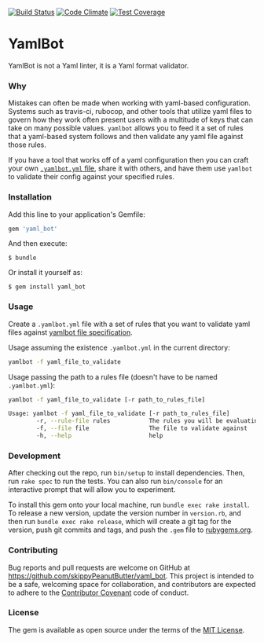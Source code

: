 [![Build Status](https://travis-ci.org/skippyPeanutButter/yaml_bot.svg?branch=master)](https://travis-ci.org/skippyPeanutButter/yaml_bot)
[![Code Climate](https://codeclimate.com/github/skippyPeanutButter/yaml_bot/badges/gpa.svg)](https://codeclimate.com/github/skippyPeanutButter/yaml_bot)
[![Test Coverage](https://codeclimate.com/github/skippyPeanutButter/yaml_bot/badges/coverage.svg)](https://codeclimate.com/github/skippyPeanutButter/yaml_bot/coverage)

# YamlBot

YamlBot is not a Yaml linter, it is a Yaml format validator.


### Why

Mistakes can often be made when working with yaml-based configuration. Systems
such as travis-ci, rubocop, and other tools that utilize yaml files to govern
how they work often present users with a multitude of keys that can take on
many possible values. `yamlbot` allows you to feed it a set of rules that a
yaml-based system follows and then validate any yaml file against those rules.

If you have a tool that works off of a yaml configuration then you can craft
your own [`.yamlbot.yml` file][yamlbot-spec], share it with others, and have
them use `yamlbot` to validate their config against your specified rules.

### Installation

Add this line to your application's Gemfile:

```ruby
gem 'yaml_bot'
```

And then execute:

    $ bundle

Or install it yourself as:

    $ gem install yaml_bot

### Usage

Create a `.yamlbot.yml` file with a set of rules that you want to validate yaml
files against [yamlbot file specification][yamlbot-spec].

Usage assuming the existence `.yamlbot.yml` in the current directory:

```bash
yamlbot -f yaml_file_to_validate
```

Usage passing the path to a rules file
(doesn't have to be named `.yamlbot.yml`):

```bash
yamlbot -f yaml_file_to_validate [-r path_to_rules_file]
```

```bash
Usage: yamlbot -f yaml_file_to_validate [-r path_to_rules_file]
        -r, --rule-file rules           The rules you will be evaluating your yaml against
        -f, --file file                 The file to validate against
        -h, --help                      help
```

### Development

After checking out the repo, run `bin/setup` to install dependencies. Then, run
`rake spec` to run the tests. You can also run `bin/console` for an interactive
prompt that will allow you to experiment.

To install this gem onto your local machine, run `bundle exec rake install`. To
release a new version, update the version number in `version.rb`, and then run
`bundle exec rake release`, which will create a git tag for the version, push
git commits and tags, and push the `.gem` file to
[rubygems.org](https://rubygems.org).

### Contributing

Bug reports and pull requests are welcome on GitHub at
https://github.com/skippyPeanutButter/yaml_bot. This project is intended to be a
safe, welcoming space for collaboration, and contributors are expected to adhere
to the [Contributor Covenant](http://contributor-covenant.org) code of conduct.


### License

The gem is available as open source under the terms of the [MIT
License](http://opensource.org/licenses/MIT).

[yamlbot-spec]: https://github.com/skippyPeanutButter/yaml_bot/wiki/Rules-file-specification
